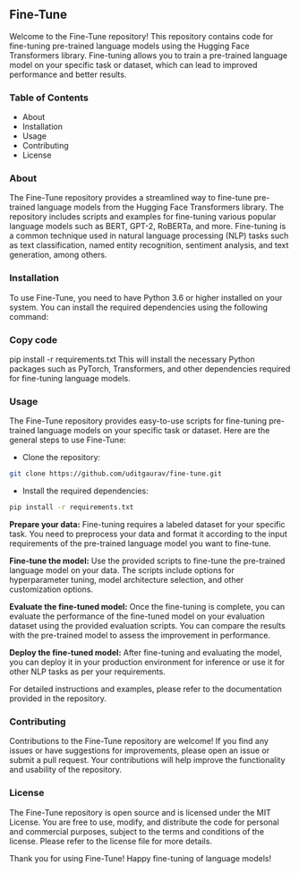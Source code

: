 ## Fine-Tune

Welcome to the Fine-Tune repository! This repository contains code for fine-tuning pre-trained language models using the Hugging Face Transformers library. Fine-tuning allows you to train a pre-trained language model on your specific task or dataset, which can lead to improved performance and better results.

### Table of Contents
- About
- Installation
- Usage
- Contributing
- License


### About

The Fine-Tune repository provides a streamlined way to fine-tune pre-trained language models from the Hugging Face Transformers library. The repository includes scripts and examples for fine-tuning various popular language models such as BERT, GPT-2, RoBERTa, and more. Fine-tuning is a common technique used in natural language processing (NLP) tasks such as text classification, named entity recognition, sentiment analysis, and text generation, among others.

### Installation
To use Fine-Tune, you need to have Python 3.6 or higher installed on your system. You can install the required dependencies using the following command:

### Copy code
pip install -r requirements.txt
This will install the necessary Python packages such as PyTorch, Transformers, and other dependencies required for fine-tuning language models.

### Usage
The Fine-Tune repository provides easy-to-use scripts for fine-tuning pre-trained language models on your specific task or dataset. Here are the general steps to use Fine-Tune:

- Clone the repository:
```bash
git clone https://github.com/uditgaurav/fine-tune.git
```
- Install the required dependencies:
```bash
pip install -r requirements.txt
```

__Prepare your data:__ Fine-tuning requires a labeled dataset for your specific task. You need to preprocess your data and format it according to the input requirements of the pre-trained language model you want to fine-tune.

__Fine-tune the model:__ Use the provided scripts to fine-tune the pre-trained language model on your data. The scripts include options for hyperparameter tuning, model architecture selection, and other customization options.

__Evaluate the fine-tuned model:__ Once the fine-tuning is complete, you can evaluate the performance of the fine-tuned model on your evaluation dataset using the provided evaluation scripts. You can compare the results with the pre-trained model to assess the improvement in performance.

__Deploy the fine-tuned model:__ After fine-tuning and evaluating the model, you can deploy it in your production environment for inference or use it for other NLP tasks as per your requirements.

For detailed instructions and examples, please refer to the documentation provided in the repository.

### Contributing

Contributions to the Fine-Tune repository are welcome! If you find any issues or have suggestions for improvements, please open an issue or submit a pull request. Your contributions will help improve the functionality and usability of the repository.

### License
The Fine-Tune repository is open source and is licensed under the MIT License. You are free to use, modify, and distribute the code for personal and commercial purposes, subject to the terms and conditions of the license. Please refer to the license file for more details.

Thank you for using Fine-Tune! Happy fine-tuning of language models!